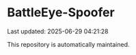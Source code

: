 # BattleEye-Spoofer

Last updated: 2025-06-29 04:21:28

This repository is automatically maintained.
